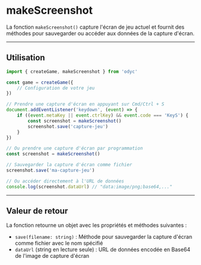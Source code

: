 <script>
import Aside from '../../../lib/ui/Doc/Aside.svelte'
import Emoji from '../../../lib/ui/Doc/Emoji.svelte'
</script>

# <Emoji src="📸" /> makeScreenshot

La fonction `makeScreenshot()` capture l'écran de jeu actuel et fournit des méthodes pour sauvegarder ou accéder aux données de la capture d'écran.

---

## <Emoji src="⚡" /> Utilisation

```js
import { createGame, makeScreenshot } from 'odyc'

const game = createGame({
	// Configuration de votre jeu
})

// Prendre une capture d'écran en appuyant sur Cmd/Ctrl + S
document.addEventListener('keydown', (event) => {
	if ((event.metaKey || event.ctrlKey) && event.code === 'KeyS') {
		const screenshot = makeScreenshot()
		screenshot.save('capture-jeu')
	}
})

// Ou prendre une capture d'écran par programmation
const screenshot = makeScreenshot()

// Sauvegarder la capture d'écran comme fichier
screenshot.save('ma-capture-jeu')

// Ou accéder directement à l'URL de données
console.log(screenshot.dataUrl) // "data:image/png;base64,..."
```

---

## <Emoji src="📋" /> Valeur de retour

La fonction retourne un objet avec les propriétés et méthodes suivantes :

- `save(filename: string)` : Méthode pour sauvegarder la capture d'écran comme fichier avec le nom spécifié
- `dataUrl` (string en lecture seule) : URL de données encodée en Base64 de l'image de capture d'écran

